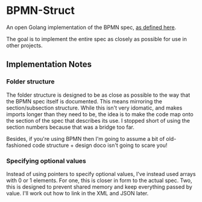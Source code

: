 # BPMN-Struct

An open Golang implementation of the BPMN spec, [as defined here](https://www.omg.org/spec/BPMN/2.0/PDF).

The goal is to implement the entire spec as closely as possible for use in other projects.

## Implementation Notes

### Folder structure

The folder structure is designed to be as close as possible to the way that the BPMN spec itself is documented. This means mirroring the section/subsection structure. While this isn't very idomatic, and makes imports longer than they need to be, the idea is to make the code map onto the section of the spec that describes its use. I stopped short of using the section numbers because that was a bridge too far.

Besides, if you're using BPMN then I'm going to assume a bit of old-fashioned code structure + design doco isn't going to scare you!

### Specifying optional values

Instead of using pointers to specify optional values, I've instead used arrays with 0 or 1 elements. For one, this is closer in form to the actual spec. Two, this is designed to prevent shared memory and keep everything passed by value. I'll work out how to link in the XML and JSON later.
